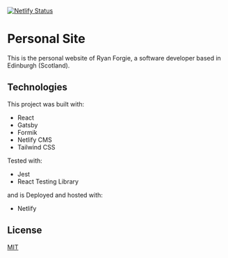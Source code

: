 [![Netlify Status](https://api.netlify.com/api/v1/badges/fe28c5fc-aa22-439f-91f6-9a165adfd424/deploy-status)](https://app.netlify.com/sites/ryanforgiedev/deploys)

# Personal Site

This is the personal website of Ryan Forgie, a software developer based in Edinburgh (Scotland).

## Technologies

This project was built with:
- React
- Gatsby
- Formik
- Netlify CMS
- Tailwind CSS

Tested with:
- Jest
- React Testing Library

and is Deployed and hosted with:
- Netlify

## License
[MIT](https://choosealicense.com/licenses/mit/)
